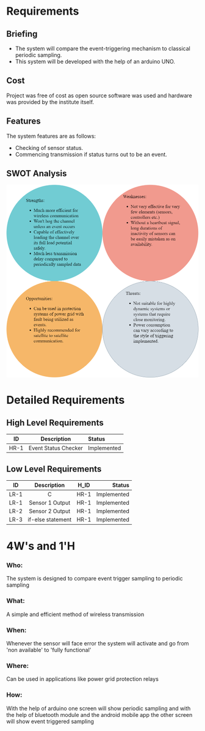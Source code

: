 # Requirements
## Briefing
* The system will compare the event-triggering mechanism to classical periodic sampling.
* This system will be developed with the help of an arduino UNO.
## Cost
Project was free of cost as open source software was used and hardware was provided by the institute itself.
## Features
The system features are as follows:
* Checking of sensor status.
* Commencing transmission if status turns out to be an event.
## SWOT Analysis
![SWOT ANALYSIS](https://github.com/wikwikwok/LTTS_miniproject_SDLC/blob/main/1_Requirements/Untitled%20Diagram.png)

# Detailed Requirements
## High Level Requirements
|  ID    | Description | Status|
 |:------:|:-----------:|:-------|
 | HR-1   | Event Status Checker| Implemented|
 ## Low Level Requirements
  |   ID     | Description  | H_ID |   Status     |
 |:------:  |:-----------:|:-------:|-----------:|
 | LR-1     | C     | HR-1    | Implemented|
 | LR-1     | Sensor 1 Output | HR-1  | Implemented|
 | LR-2     | Sensor 2 Output | HR-1  | Implemented|
 | LR-3     | if-else statement| HR-1| Implemented|
 
 # 4W's and 1'H
 ### Who:
 The system is designed to compare event trigger sampling to periodic sampling
 
 ### What:
 A simple and efficient method of wireless transmission
 
 ### When:
 Whenever the sensor will face error the system will activate and go from 'non available' to 'fully functional' 
 
 ### Where:
 Can be used in applications like power grid protection relays
 
 ### How:
 With the help of arduino one screen will show periodic sampling and with the help of bluetooth module and the android mobile app the other screen will show event triggered sampling
